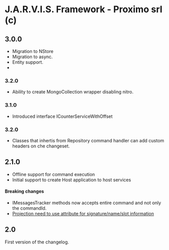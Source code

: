 J.A.R.V.I.S. Framework - Proximo srl (c)
====

## 3.0.0

- Migration to NStore
- Migration to async.
- Entity support.
- 
### 3.2.0

- Ability to create MongoCollection wrapper disabling nitro.

### 3.1.0

- Introduced interface ICounterServiceWithOffset

### 3.2.0

- Classes that inhertis from Repository command handler can add custom headers on che changeset.

## 2.1.0

- Offline support for command execution
- Initial support to create Host application to host services 

#### Breaking changes

- IMessagesTracker methods now accepts entire command and not only the commandId. 
- [Projection need to use attribute for signature/name/slot information](Wiki/BreakingChanges/2.1.0_ProjectionAttribute.md)

## 2.0

First version of the changelog.

